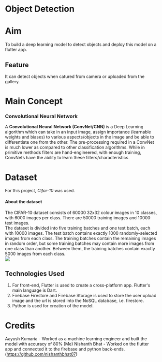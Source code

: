 # Object Detection

# Aim
To build a deep learning model to detect objects and deploy this model on a flutter app.

## Feature
It can detect objects when catured from camera or uploaded from the gallery.

# Main Concept
### Convolutional Neural Network
A **Convolutional Neural Network (ConvNet/CNN)** is a Deep Learning algorithm which can take in an input image, assign importance (learnable weights and biases) to various aspects/objects in the image and be able to differentiate one from the other. The pre-processing required in a ConvNet is much lower as compared to other classification algorithms. While in primitive methods filters are hand-engineered, with enough training, ConvNets have the ability to learn these filters/characteristics.

# Dataset
For this project, *Cifar-10* was used.

#### About the dataset
The CIFAR-10 dataset consists of 60000 32x32 colour images in 10 classes, with 6000 images per class. There are 50000 training images and 10000 test images.  
The dataset is divided into five training batches and one test batch, each with 10000 images. The test batch contains exactly 1000 randomly-selected images from each class. The training batches contain the remaining images in random order, but some training batches may contain more images from one class than another. Between them, the training batches contain exactly 5000 images from each class.<br>
<img   src='https://res.cloudinary.com/dl0dsqomf/image/upload/v1614950088/cifar_qlgnyq.jpg'/>

## Technologies Used
1. For front-end, Flutter  is used to create a cross-platform app. Flutter's main language is Dart.
2. Firebase Firestore and Firebase Storage is used to store the user upload image and the url is stored into the NoSQL database, i.e. firestore.
3. Python is used for creation of the model.


# Credits

Aayush Kumaria - Worked as a machine learning engineer and built the model with accuracy of 80% (Me)
Nishanth Bhat -  Worked on the flutter app and connected it to the firebase and python back-ends. (https://github.com/nishanthbhat07)

